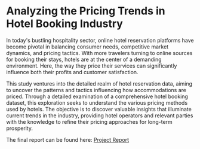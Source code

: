 # Analyzing the Pricing Trends in Hotel Booking Industry

In today's bustling hospitality sector, online hotel reservation platforms have become pivotal in balancing consumer needs, competitive market dynamics, and pricing tactics. With more travelers turning to online sources for booking their stays, hotels are at the center of a demanding environment. Here, the way they price their services can significantly influence both their profits and customer satisfaction.

This study ventures into the detailed realm of hotel reservation data, aiming to uncover the patterns and tactics influencing how accommodations are priced. Through a detailed examination of a comprehensive hotel booking dataset, this exploration seeks to understand the various pricing methods used by hotels. The objective is to discover valuable insights that illuminate current trends in the industry, providing hotel operators and relevant parties with the knowledge to refine their pricing approaches for long-term prosperity.


The final report can be found here: [Project Report](https://github.com/aprabhu1994/made-ws2324/blob/main/project/report.ipynb)
